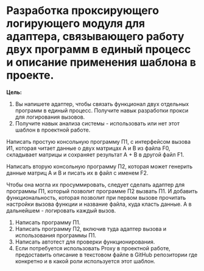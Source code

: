 # Разработка проксирующего логирующего модуля для адаптера, связывающего работу двух программ в единый процесс и описание применения шаблона в проекте.

**Цель:**
  1. Вы напишете адаптер, чтобы связать функционал двух отдельных программ в единый процесс. Получите навык разработки прокси для логирования вызовов.
  2. Получите навык анализа системы - использовать или нет этот шаблон в проектной работе.

Написать простую консольную программу П1, с интерфейсом вызова И1, которая читает данные о двух матрицах А и В из файла F0, складывает матрицы и сохраняет результат А + В в другой файл F1.

Написать вторую консольную программу П2, которая может генерить данные матриц А и В и писать их в файл с именем F2.

Чтобы она могла их просуммировать, следует сделать адаптер для программы П1, который позволит программе П2 вызвать П1. И добавить функциональность, которая позволит при первом вызове прочитать настройки вызова функции и название файла, куда класть данные. А в дальнейшем - логировать каждый вызов.

1. Написать программу П1.
2. Написать программу П2, включив туда адаптер вызова и использования программы П1.
3. Написать автотест для проверки функционирования.
4. Если потребуется использовать Proxy в проектной работе, предоставить описание в текстовом файле в GitHub репозитории где конкретно и в какой роли используется этот шаблон.
